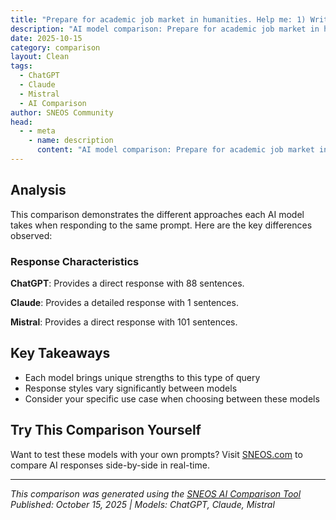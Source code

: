 ```yaml
---
title: "Prepare for academic job market in humanities. Help me: 1) Write compelling cover letter tailored to each job, 2) Prepare research statement (past work, future agenda), 3) Write teaching statement with philosophy and evidence, 4) Update CV with clear sections (education, publications, teaching, service), 5) Prepare job talk (45-min research presentation), 6) Design teaching demonstration, 7) Prepare for interview questions (research, teaching, fit), 8) Negotiate offer"
description: "AI model comparison: Prepare for academic job market in humanities. Help me: 1) Write compelling cover letter tailored to..."
date: 2025-10-15
category: comparison
layout: Clean
tags:
  - ChatGPT
  - Claude
  - Mistral
  - AI Comparison
author: SNEOS Community
head:
  - - meta
    - name: description
      content: "AI model comparison: Prepare for academic job market in humanities. Help me: 1) Write compelling cover letter tailored to each job, 2) Prepar..."
---
```


<ChatComparison
  title="Prepare for academic job market in humanities. Help me: 1) Write compelling cover letter tailored to each job, 2) Prepare research statement (past work, future agenda), 3) Write teaching statement with philosophy and evidence, 4) Update CV with clear sections (education, publications, teaching, service), 5) Prepare job talk (45-min research presentation), 6) Design teaching demonstration, 7) Prepare for interview questions (research, teaching, fit), 8) Negotiate offer"
  prompt="Prepare for academic job market in humanities. Help me: 1) Write compelling cover letter tailored to each job, 2) Prepare research statement (past work, future agenda), 3) Write teaching statement with philosophy and evidence, 4) Update CV with clear sections (education, publications, teaching, service), 5) Prepare job talk (45-min research presentation), 6) Design teaching demonstration, 7) Prepare for interview questions (research, teaching, fit), 8) Negotiate offer"
  :responses='{"ChatGPT": "Navigating the academic job market in the humanities can be challenging, but with a strategic approach and careful preparation, you can position yourself effectively. Below are guidelines and templates for each of the components you\u0027ve mentioned:\n\n### 1) Cover Letter\n\n**Template:**\n\u0060\u0060\u0060\n[Your Name]\n[Your Address]\n[City, State, Zip Code]\n[Email Address]\n[Phone Number]\n[Date]\n\n[Search Committee Chair\u2019s Name]\n[Department Name]\n[University Name]\n[University Address]\n[City, State, Zip Code]\n\nDear [Search Committee Chair\u2019s Name],\n\nI am writing to express my interest in the [Position Title] in the Department of [Department Name] at [University Name], as advertised [where you found the job posting]. With a Ph.D. in [Your Field] from [Your University], and my recent work in [specific focus], I am excited about the prospect of contributing to your department known for its commitment to [specific values or strengths of the department].\n\nIn my doctoral research, I [briefly describe your research focus, including methodologies and significant findings]. This work has been published in [mention journals, books, or conferences] and reflects my commitment to [thematic area, e.g., critical theory, cultural studies, etc.]. I am particularly drawn to your department because of [specific reasons related to the department/faculty], and I believe my background in [specific skills or areas] aligns well with your goals.\n\nIn addition to my research, I have [describe your teaching experience, pedagogical approach, and any relevant innovations]. My teaching philosophy centers on [key aspects of your teaching philosophy, e.g., student-centered learning, fostering critical thinking], and I pride myself on creating inclusive classroom environments where all voices are valued.\n\nI am excited about the opportunity to engage with students and faculty at [University Name], and I am eager to contribute to [specific programs, initiatives, or community within the department]. Thank you for considering my application. I look forward to discussing my candidacy further.\n\nSincerely,\n[Your Name]\n\u0060\u0060\u0060\n\n### 2) Research Statement\n\n**Structure:**\n- **Introduction:** Briefly introduce your research focus and its significance.\n- **Past Work:** Summarize key projects and findings, emphasizing methodologies and contributions to the field.\n- **Future Agenda:** Outline your research goals and planned projects, connecting them to larger questions in the field.\n\n**Sample Outline:**\n\u0060\u0060\u0060\nTitle: Research Statement\n\n1. Introduction\n   - Overview of research interests.\n   - Significance of work in contemporary discourse.\n\n2. Past Work\n   - Description of [Project 1]: methodologies, findings, publications.\n   - Discussion of [Project 2]: impact on the field, future directions.\n\n3. Future Agenda\n   - Planned projects on [specific themes or questions].\n   - Potential collaborations and interdisciplinary approaches.\n\u0060\u0060\u0060\n\n### 3) Teaching Statement\n\n**Structure:**\n- **Teaching Philosophy:** Articulate your beliefs about teaching and learning.\n- **Methods:** Discuss specific strategies you employ in the classroom.\n- **Evidence of Effectiveness:** Provide examples of student feedback, course evaluations, or innovative teaching practices.\n\n**Sample Outline:**\n\u0060\u0060\u0060 \nTitle: Teaching Statement\n\n1. Teaching Philosophy\n   - My approach centers on [key principles, such as student engagement, inclusivity].\n   - Importance of fostering critical thinking and creativity.\n\n2. Methods\n   - Use of [specific techniques: discussion-based learning, project-based assessments].\n   - Integration of technology in teaching.\n\n3. Evidence of Effectiveness\n   - Positive feedback from students (quote or summary).\n   - Successful outcomes from revising syllabus or implementing new teaching strategies.\n\u0060\u0060\u0060\n\n### 4) CV Update\n\n**Structure:**\n- **Education:** Degrees, institutions, and dates.\n- **Publications:** Peer-reviewed articles, books, chapters.\n- **Teaching Experience:** Courses taught (with descriptions), learning outcomes.\n- **Service:** Committees, community engagement, conference organization.\n\n**Sample Sections:**\n\n\u0060\u0060\u0060\n[Your Name]\n[Contact Information]\n\nEducation\n- Ph.D. in [Your Field], [University], [Year]\n- M.A. in [Your Field], [University], [Year]\n- B.A. in [Your Major], [University], [Year]\n\nPublications\n- [Author(s)], \u201C[Title of Article],\u201D [Journal Name], [Volume(Issue)], [Year].\n- [Book Title], [Publisher], [Year].\n  \nTeaching Experience\n- [Course Title, University], [Year]. [Brief description of course and innovative approaches]\n  \nService\n- [Committee name, role, duration].\n- [Community Engagement Projects, roles].\n\u0060\u0060\u0060\n\n### 5) Job Talk\n\n**Structure:**\n- **Introduction:** Present a summary of your research area and main argument.\n- **Body:** \n  - Overview of significant past research and findings.\n  - Depth on a specific case study or project.\n  - Future research agenda.\n- **Conclusion:** Call to action or implications of your work.\n\n**Preparation Tips:**\n- Rehearse for clarity and timing.\n- Prepare visuals (slides) that are engaging but not overcrowded.\n- Anticipate questions during the Q\u0026A.\n\n### 6) Teaching Demonstration\n\n**Design:**\n- Choose a topic relevant to the courses you would teach.\n- Develop a 20-30 minute lesson plan, including:\n  - Learning objectives.\n  - Engaging activities (discussions, group work).\n  - Assessment of student understanding.\n\n**Outline Example:**\n\u0060\u0060\u0060\nTopic: [Your Chosen Topic]\nObjectives:\n- Students will understand\u2026\n- Students will be able to\u2026\n\nActivities:\n1. Introduction (5 minutes)\n2. Discussion (10 minutes)\n3. Group Activity (10 minutes)\n4. Q\u0026A (5 minutes)\n\u0060\u0060\u0060\n\n### 7) Interview Questions Preparation\n\n**Common Areas:**\n- Research-focused questions: Discuss how your work fits into the department\u0027s strengths.\n- Teaching strategy questions: Articulate methods for engaging diverse learners.\n- Fit and contribution: Your vision for the department over the next 5 years.\n\n**Practice Responses:**\n- Describe your research impact.\n- How do you handle diverse learning environments?\n- What unique aspects can you bring to our department?\n\n### 8) Negotiating Offer\n\n**Key Points:**\n- Understand the terms of the offer in detail.\n- Consider salary, research funding, teaching load, and relocation assistance.\n- Practice framing your requests positively and be prepared to justify them (market rates, cost of living, etc.).\n\n**Sample Approach:**\n\u0060\u0060\u0060\n\u0022Thank you for the offer. I am very excited about the opportunity to join [Department]. I\u2019d like to discuss the possibility of [specific request], as it aligns closely with my experience and the potential contributions I foresee making to the department.\u0022\n\u0060\u0060\u0060\n\n### Conclusion\n\nPrepare each component systematically, ensuring that you tailor your materials to the specific positions and institutions you are applying to. Good luck in your academic job search!", "Claude": "# Academic Job Market Guide for Humanities\n\n## 1) Writing Compelling Cover Letters\n\n### Structure (2 pages max)\n**Opening paragraph:**\n- Specific position title and institution name\n- Brief statement of your qualifications match\n- One sentence on why THIS institution\n\n**Research paragraph (2-3 paragraphs):**\n- Dissertation/book project in accessible language\n- Key intervention/contribution to field\n- Publication record and trajectory\n- 1-2 sentences on future project\n\n**Teaching paragraph:**\n- Courses you can teach (required \u002B electives)\n- Teaching experience and philosophy highlight\n- Specific courses you\u0027d develop for THEIR program\n- Evidence of effectiveness (evaluations, innovations)\n\n**Fit paragraph:**\n- Department needs/programs you\u0027d contribute to\n- Interdisciplinary connections\n- Service or community engagement relevant to them\n\n**Closing:**\n- Express enthusiasm\n- Mention materials included\n- Thank them\n\n### Tailoring Strategy\nCreate a master letter, then customize:\n- Research 3-5 department faculty and cite relevant work\n- Reference specific programs, centers, or initiatives\n- Align your language with job ad keywords\n- Adjust research/teaching emphasis based on institution type\n\n---\n\n## 2) Research Statement (4-5 pages)\n\n### Structure\n\n**Introduction (\u00BD page):**\n- Big question or animating concern\n- Your scholarly identity\n- Brief roadmap\n\n**Past Work (1.5-2 pages):**\n- **Dissertation/book project**: argument, archive/method, contribution\n- **Chapter/article breakdown**: show scope and coherence\n- **Reception**: publications, awards, invited talks\n- Bridge to how past informs future\n\n**Future Agenda (2 pages):**\n- **Project #1** (book from dissertation or next major project):\n  - Central question and stakes\n  - Sources/archive/methodology\n  - Timeline and publication plan\n  \n- **Project #2** (further horizon):\n  - Preliminary ideas showing trajectory\n  - Intellectual growth and new directions\n\n**Conclusion (\u00BD page):**\n- Broader impact of your work\n- Teaching/research synergies\n- How you\u0027ll contribute to the discipline\n\n### Writing Tips\n- Use subheadings\n- Write for non-specialists in your department\n- Avoid jargon; explain specialized terms\n- Show intellectual ambition but realistic scope\n- Include specific venues (journals, presses) you\u0027re targeting\n\n---\n\n## 3) Teaching Statement (2-3 pages)\n\n### Structure\n\n**Opening: Your Teaching Philosophy (1 paragraph)**\n- Core values and approaches\n- What you want students to gain\n\n**Body: Evidence-Based Narrative**\n\n**Section 1: Teaching Experience \u0026 Methods**\n- Courses taught (levels, sizes, contexts)\n- Specific pedagogical approaches with examples:\n  - Discussion facilitation techniques\n  - Assignment design\n  - Use of technology\n  - Assessment methods\n  - Supporting diverse learners\n\n**Section 2: Concrete Examples**\nChoose 2-3 detailed illustrations:\n- Specific assignment and learning outcomes\n- How you handled a teaching challenge\n- Innovation you introduced and results\n- Include student feedback quotes\n\n**Section 3: Courses You\u0027d Teach**\n- Required courses in their program\n- Specialized courses from your expertise\n- 1-2 sentence description of a new course you\u0027d develop\n\n**Closing: Growth \u0026 Goals**\n- Professional development pursued\n- How your teaching evolves\n- Contribution to their program\n\n### Evidence to Include\n- Student evaluation scores (if strong)\n- Quotes from student evaluations\n- Teaching awards or recognition\n- Curriculum development\n- Mentoring experience\n- Teaching observations/feedback\n\n---\n\n## 4) CV Format for Humanities\n\n### Standard Sections (in order)\n\n**CONTACT INFORMATION**\n- Name, institution, email, website\n\n**ACADEMIC APPOINTMENTS**\n- Current position first, reverse chronological\n\n**EDUCATION**\n- PhD, MA, BA with dates, institutions, fields\n- Dissertation title and advisor\n\n**RESEARCH \u0026 PUBLICATIONS**\n\n*Book Manuscripts*\n*Peer-Reviewed Articles*\n*Book Chapters*\n*Reviews and Other Publications*\n*Publications Under Review*\n*Works in Progress*\n\n**AWARDS \u0026 HONORS**\n- Fellowships, grants, prizes (with amounts if prestigious)\n\n**CONFERENCE PRESENTATIONS**\n- Invited talks separate from peer-reviewed papers\n\n**TEACHING EXPERIENCE**\n*Instructor of Record*\n*Teaching Assistant/Fellow*\n- Include course titles, levels", "Mistral": "Preparing for the academic job market in the humanities involves a comprehensive approach. Here\u2019s a step-by-step guide to help you with each aspect:\n\n### 1. Write Compelling Cover Letter Tailored to Each Job\n**Tips:**\n- **Research the Institution:** Understand the department\u2019s mission, faculty interests, and recent initiatives.\n- **Highlight Relevant Experience:** Tailor your letter to show how your research, teaching, and service align with the institution\u2019s needs.\n- **Be Specific:** Mention specific courses you could teach, research projects that align with the department\u2019s focus, and any unique contributions you can make.\n\n**Sample Cover Letter:**\n\u0060\u0060\u0060plaintext\n[Your Name]\n[Your Address]\n[City, State, ZIP Code]\n[Email Address]\n[Phone Number]\n[Date]\n\n[Recipient\u0027s Name]\n[Recipient\u0027s Title]\n[Department]\n[University]\n[University Address]\n[City, State, ZIP Code]\n\nDear [Recipient\u0027s Name],\n\nI am writing to express my interest in the [Job Title] position at [University], as advertised on [source]. With a Ph.D. in [Your Field] from [Your University], I am eager to contribute to your esteemed department through my research on [specific research area] and my commitment to innovative teaching practices.\n\nMy dissertation, titled \u0022[Dissertation Title],\u0022 explores [brief summary of your research]. This work aligns well with [University]\u2019s emphasis on [specific aspect of the university\u2019s mission or department\u2019s focus]. I am particularly excited about the opportunity to collaborate with [specific faculty member or research group] on [specific project or initiative].\n\nIn addition to my research, I have extensive teaching experience. I have taught [specific courses] at [Your University], where I implemented [specific teaching methods or innovations]. My teaching philosophy emphasizes [key aspects of your teaching philosophy], and I have received positive feedback from students and colleagues alike.\n\nI am also committed to service within the academic community. I have served on [specific committees or initiatives] and have organized [specific events or conferences]. I am eager to bring this experience to [University] and contribute to your department\u2019s ongoing initiatives.\n\nThank you for considering my application. I look forward to the possibility of discussing how my background, skills, and enthusiasms align with the goals of your department.\n\nSincerely,\n[Your Name]\n\u0060\u0060\u0060\n\n### 2. Prepare Research Statement (Past Work, Future Agenda)\n**Tips:**\n- **Past Work:** Summarize your dissertation and any other significant research projects.\n- **Future Agenda:** Outline your research plans, including new projects, collaborations, and funding opportunities.\n- **Relevance:** Explain how your research fits into the broader field and the specific department.\n\n**Sample Research Statement:**\n\u0060\u0060\u0060plaintext\nMy research focuses on [specific area of study], with a particular emphasis on [key themes or questions]. My dissertation, titled \u0022[Dissertation Title],\u0022 examined [brief summary of your research]. This work has been published in [specific journals or conferences] and has contributed to the field by [specific contributions].\n\nMoving forward, my research agenda includes [specific future projects]. I plan to explore [key questions or themes] through [specific methods or approaches]. I am also interested in collaborating with [specific faculty members or institutions] to [specific goals or outcomes].\n\nMy research aligns well with the department\u2019s focus on [specific aspects of the department\u2019s mission or research interests]. I am excited about the opportunity to contribute to this vibrant academic community and to engage with colleagues and students in meaningful ways.\n\u0060\u0060\u0060\n\n### 3. Write Teaching Statement with Philosophy and Evidence\n**Tips:**\n- **Philosophy:** Describe your approach to teaching, including your goals, methods, and values.\n- **Evidence:** Provide examples of successful teaching experiences, student feedback, and innovative practices.\n- **Relevance:** Explain how your teaching philosophy and methods align with the department\u2019s needs and goals.\n\n**Sample Teaching Statement:**\n\u0060\u0060\u0060plaintext\nMy teaching philosophy is grounded in the belief that education should be transformative, inclusive, and student-centered. I strive to create a learning environment that fosters critical thinking, creativity, and a deep understanding of the subject matter.\n\nIn my courses, I employ a variety of teaching methods, including [specific methods such as discussion-based learning, project-based assignments, and interactive lectures]. For example, in my course on [specific course], I [describe a specific teaching practice or innovation]. This approach has been well-received by students, as evidenced by [specific feedback or evaluations].\n\nI am committed to continuous improvement and regularly seek feedback from students and colleagues. I have also participated in [specific professional development activities or workshops] to enhance my teaching skills.\n\nMy teaching philosophy and methods align well with [University]\u2019s commitment to [specific aspects of the university\u2019s mission or department\u2019s goals]. I am excited about the opportunity to contribute to your department and to engage with students in meaningful ways.\n\u0060\u0060\u0060\n\n### 4. Update CV with Clear Sections (Education, Publications, Teaching, Service)\n**Tips:**\n- **Education:** List your degrees in reverse chronological order, including the institution, degree, and date.\n- **Publications:** Include all relevant publications, with the most recent first. Use a consistent citation style.\n- **Teaching:** List courses taught, including the institution, course title, and date. Include any teaching awards or recognitions.\n- **Service:** Include academic service, such as committee work, conference organization, and professional memberships.\n\n**Sample CV Sections:**\n\u0060\u0060\u0060plaintext\nEducation\nPh.D. in [Your Field], [Your University], [Year]\nM.A. in [Your Field], [Your University], [Year]\nB.A. in [Your Field], [Your University], [Year]\n\nPublications\n[Author Name]. \u0022[Article Title].\u0022 [Journal Name], [Volume], [Issue], [Year], [Pages].\n[Author Name]. \u0022[Book Title].\u0022 [Publisher], [Year].\n\nTeaching\n[Course Title], [Institution], [Year]\n[Course Title], [Institution], [Year]\n[Teaching Award], [Institution], [Year]\n\nService\nMember, [Committee Name], [Institution], [Year]\nOrganizer, [Conference Name], [Year]\nMember, [Professional Organization], [Year]\n\u0060\u0060\u0060\n\n### 5. Prepare Job Talk (45-min Research Presentation)\n**Tips:**\n- **Structure:** Introduce your topic, provide background, present your findings, and discuss implications.\n- **Clarity:** Use clear, concise language and visual aids to support your points.\n- **Engagement:** Engage the audience with questions, examples, and interactive elements.\n\n**Sample Job Talk Outline:**\n\u0060\u0060\u0060plaintext\n1. Introduction (5 minutes)\n   - Briefly introduce yourself and your research topic.\n   - Provide an overview of your presentation.\n\n2. Background (10 minutes)\n   - Explain the context and significance of your research.\n   - Review relevant literature and theories.\n\n3. Methodology (5 minutes)\n   - Describe your research methods and approaches.\n\n4. Findings (15 minutes)\n   - Present your key findings and results.\n   - Use visual aids to illustrate your points.\n\n5. Implications (5 minutes)\n   - Discuss the broader implications of your research.\n   - Suggest future research directions.\n\n6. Conclusion (5 minutes)\n   - Summarize your main points.\n   - Open the floor for questions and discussion.\n\u0060\u0060\u0060\n\n### 6. Design Teaching Demonstration\n**Tips:**\n- **Course Selection:** Choose a course that aligns with the department\u2019s needs and your expertise.\n- **Lesson Plan:** Develop a detailed lesson plan, including objectives, activities, and assessments.\n- **Engagement:** Use interactive teaching methods to engage students and demonstrate your teaching style.\n\n**Sample Teaching Demonstration Outline:**\n\u0060\u0060\u0060plaintext\n1. Introduction (5 minutes)\n   - Introduce the course and the lesson\u2019s objectives.\n   - Provide an overview of the lesson plan.\n\n2. Activity 1 (10 minutes)\n   - Describe the first activity and its purpose.\n   - Provide examples of how you would implement this activity in the classroom.\n\n3. Activity 2 (10 minutes)\n   - Describe the second activity and its purpose.\n   - Provide examples of how you would implement this activity in the classroom.\n\n4. Assessment (5 minutes)\n   - Explain how you would assess student learning.\n   - Provide examples of assessment methods and criteria.\n\n5"}' published-date="{DateTime.UtcNow:HH:mm}"
/>

## Analysis

This comparison demonstrates the different approaches each AI model takes when responding to the same prompt. Here are the key differences observed:

### Response Characteristics

**ChatGPT**: Provides a direct response with 88 sentences. 

**Claude**: Provides a detailed response with 1 sentences. 

**Mistral**: Provides a direct response with 101 sentences. 

## Key Takeaways

- Each model brings unique strengths to this type of query
- Response styles vary significantly between models
- Consider your specific use case when choosing between these models

## Try This Comparison Yourself

Want to test these models with your own prompts? Visit [SNEOS.com](https://sneos.com) to compare AI responses side-by-side in real-time.

---

*This comparison was generated using the [SNEOS AI Comparison Tool](https://sneos.com)*
*Published: October 15, 2025 | Models: ChatGPT, Claude, Mistral*
